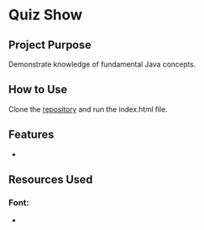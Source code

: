 # Quiz Show

## Project Purpose
Demonstrate knowledge of fundamental Java concepts.

## How to Use
Clone the [repository](https://github.com/mjbuchman/quiz-show) and run the index.html file.

## Features
- 

## Resources Used
### Font:
-
